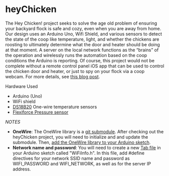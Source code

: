 heyChicken
==========

The Hey Chicken! project seeks to solve the age old problem of ensuring your backyard flock is safe and cozy, even when you are away from home. Our design uses an Arduino Uno, Wifi Shield, and various sensors to detect the state of the coop like temperature, light, and whether the chickens are roosting to ultimately determine what the door and heater should be doing at that moment. A server on the local network functions as the “brains” of the operation and wirelessly runs the automation based on the coop conditions the Arduino is reporting. Of course, this project would not be complete without a remote control panel iOS app that can be used to control the chicken door and heater, or just to spy on your flock via a coop webcam.  For more details, see [this blog post](http://squishylab.com/2015/01/07/hey-chicken-coop-automation-project/).

Hardware Used
  - Arduino (Uno)
  - WiFi shield
  - [DS18B20](https://www.sparkfun.com/products/11050) One-wire temperature sensors
  - [Flexiforce Pressure sensor](https://www.sparkfun.com/products/8685)




*NOTES*
  - **OneWire**: The OneWire library is a [git submodule](http://git-scm.com/book/en/v2/Git-Tools-Submodules#Cloning-a-Project-with-Submodules). After checking out the heyChicken project, you will need to initialize and and update the submodule. Then, [add the OneWire library to your Arduino sketch](http://arduino.cc/en/Guide/Libraries). 
  - **Network name and password**: You will need to create a new [Tab file](http://arduino.cc/en/Hacking/BuildProcess) in your Arduino sketch called "WiFiInfo.h". In this file, add #define directives for your network SSID name and password as WIFI_PASSWORD and WIFI_NETWORK, as well as for the server IP address. 
